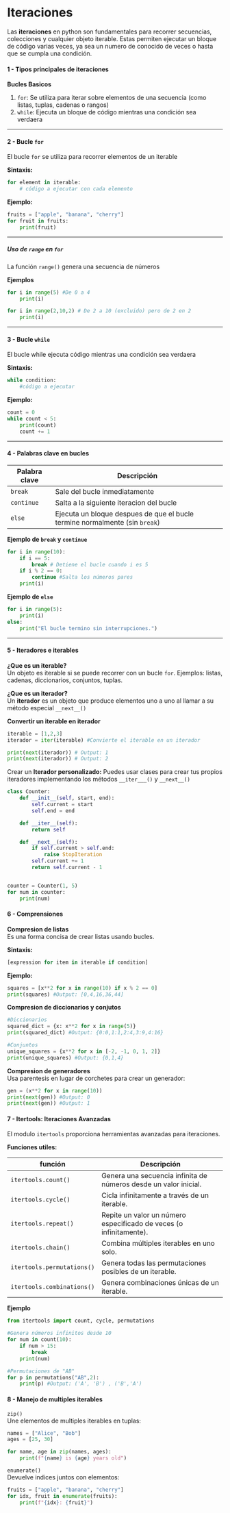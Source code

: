 # Iteraciones

Las **iteraciones** en python son fundamentales para recorrer secuencias, colecciones y cualquier objeto iterable. Estas
permiten ejecutar un bloque de código varias veces, ya sea un numero de conocido de veces o hasta que se cumpla una
condición.

#### 1 - Tipos principales de iteraciones

**Bucles Basicos**

1. `for`: Se utiliza para iterar sobre elementos de una secuencia (como listas, tuplas, cadenas o rangos)
2. `while`: Ejecuta un bloque de código mientras una condición sea verdaera

---

#### 2 - Bucle `for`

El bucle `for` se utiliza para recorrer elementos de un iterable

**Sintaxis:**

```python
for element in iterable:
	# código a ejecutar con cada elemento
```

**Ejemplo:**

```python
fruits = ["apple", "banana", "cherry"]
for fruit in fruits:
    print(fruit)
```

---

##### Uso de `range` en `for`

La función `range()` genera una secuencia de números

**Ejemplos**

```python
for i in range(5) #De 0 a 4
	print(i)

for i in range(2,10,2) # De 2 a 10 (excluido) pero de 2 en 2
	print(i)
```

---

#### 3 - Bucle `while`

El bucle while ejecuta código mientras una condición sea verdaera

**Sintaxis:**

```python
while condition:
	#código a ejecutar
```

**Ejemplo:**

```python
count = 0
while count < 5:
	print(count)
	count += 1
```

---

#### 4 - Palabras clave en bucles

| Palabra clave | Descripción                                                                 |
|---------------|-----------------------------------------------------------------------------|
| `break`       | Sale del bucle inmediatamente                                               |
| `continue`    | Salta a la siguiente iteracion del bucle                                    |
| `else`        | Ejecuta un bloque despues de que el bucle termine normalmente (sin `break`) |

**Ejemplo de `break` y `continue`**

```python
for i in range(10):
	if i == 5:
		break # Detiene el bucle cuando i es 5
	if i % 2 == 0:
		continue #Salta los números pares
	print(i)
```

**Ejemplo de `else`**

```python
for i in range(5):
	print(i)
else:
	print("El bucle termino sin interrupciones.")
```

---

#### 5 - Iteradores e iterables

**¿Que es un iterable?**  
Un objeto es iterable si se puede recorrer con un bucle `for`. Ejemplos: listas, cadenas, diccionarios, conjuntos,
tuplas.

**¿Que es un iterador?**  
Un **iterador** es un objeto que produce elementos uno a uno al llamar a su método especial `__next__()`

**Convertir un iterable en iterador**

```python
iterable = [1,2,3]
iterador = iter(iterable) #Convierte el iterable en un iterador

print(next(iterador)) # Output: 1
print(next(iterador)) # Output: 2
```

Crear un **Iterador personalizado:** Puedes usar clases para crear tus propios iteradores implementando los métodos
`__iter___()` y `__next__()`

```python
class Counter:
    def __init__(self, start, end):
        self.current = start
        self.end = end

    def __iter__(self):
        return self

    def __next__(self):
        if self.current > self.end:
            raise StopIteration
        self.current += 1
        return self.current - 1


counter = Counter(1, 5)
for num in counter:
    print(num)
```

#### 6 - Comprensiones

**Compresion de listas**  
Es una forma concisa de crear listas usando bucles.

**Sintaxis:**

```python
[expression for item in iterable if condition]
```

**Ejemplo:**

```python
squares = [x**2 for x in range(10) if x % 2 == 0]
print(squares) #Output: [0,4,16,36,44]
```

**Compresion de diccionarios y conjutos**

```python
#Diccionarios
squared_dict = {x: x**2 for x in range(5)}
print(squared_dict) #Output: {0:0,1:1,2:4,3:9,4:16}

#Conjuntos
unique_squares = {x**2 for x in [-2, -1, 0, 1, 2]}
print(unique_squares) #Output: {0,1,4}
```

**Compresion de generadores**  
Usa parentesis en lugar de corchetes para crear un generador:

```python
gen = (x**2 for x in range(10))
print(next(gen)) #Output: 0
print(next(gen)) #Output: 1
```

#### 7 - Itertools: Iteraciones Avanzadas

El modulo `itertools` proporciona herramientas avanzadas para iteraciones.

**Funciones utiles:**

| función                    | Descripción                                                        |
|----------------------------|--------------------------------------------------------------------|
| `itertools.count()`        | Genera una secuencia infinita de números desde un valor inicial.   |
| `itertools.cycle()`        | Cicla infinitamente a través de un iterable.                       |
| `itertools.repeat()`       | Repite un valor un número especificado de veces (o infinitamente). |
| `itertools.chain()`        | Combina múltiples iterables en uno solo.                           |
| `itertools.permutations()` | Genera todas las permutaciones posibles de un iterable.            |
| `itertools.combinations()` | Genera combinaciones únicas de un iterable.                        |      

**Ejemplo**

```python
from itertools import count, cycle, permutations

#Genera números infinitos desde 10
for num in count(10):
	if num > 15:
		break
	print(num)

#Permutaciones de "AB"
for p in permutations("AB",2):
	print(p) #Output: ('A', 'B') , ('B','A')
```

#### 8 - Manejo de multiples iterables

`zip()`  
Une elementos de multiples iterables en tuplas:

```python
names = ["Alice", "Bob"]
ages = [25, 30]

for name, age in zip(names, ages):
	print(f"{name} is {age} years old")
```

`enumerate()`  
Devuelve indices juntos con elementos:

```python
fruits = ["apple", "banana", "cherry"]
for idx, fruit in enumerate(fruits):
	print(f"{idx}: {fruit}")
```